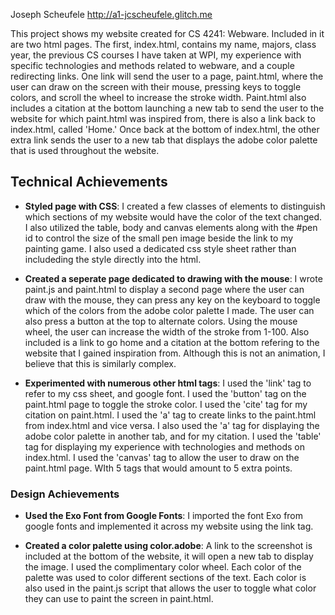 Joseph Scheufele
http://a1-jcscheufele.glitch.me

This project shows my website created for CS 4241: Webware. Included in it are two html pages. The first, index.html, contains my name, majors, class year, the previous CS courses I have taken at WPI, my experience with specific technologies and methods related to webware, and a couple redirecting links. One link will send the user to a page, paint.html, where the user can draw on the screen with their mouse, pressing keys to toggle colors, and scroll the wheel to increase the stroke width. Paint.html also includes a citation at the bottom launching a new tab to send the user to the website for which paint.html was inspired from, there is also a link back to index.html, called 'Home.' Once back at the bottom of index.html, the other extra link sends the user to a new tab that displays the adobe color palette that is used throughout the website.

## Technical Achievements
- **Styled page with CSS**: I created a few classes of elements to distinguish which sections of my website would have the color of the text changed. I also utilized the table, body and canvas elements along with the #pen id to control the size of the small pen image beside the link to my painting game. I also used a dedicated css style sheet rather than includeding the style directly into the html.

- **Created a seperate page dedicated to drawing with the mouse**: I wrote paint.js and paint.html to display a second page where the user can draw with the mouse, they can press any key on the keyboard to toggle which of the colors from the adobe color palette I made. The user can also press a button at the top to alternate colors. Using the mouse wheel, the user can increase the width of the stroke from 1-100. Also included is a link to go home and a citation at the bottom refering to the website that I gained inspiration from. Although this is not an animation, I believe that this is similarly complex.

- **Experimented with numerous other html tags**: I used the 'link' tag to refer to my css sheet, and google font. I used the 'button' tag on the paint.html page to toggle the stroke color. I used the 'cite' tag for my citation on paint.html. I used the 'a' tag to create links to the paint.html from index.html and vice versa. I also used the 'a' tag for displaying the adobe color palette in another tab, and for my citation. I used the 'table' tag for displaying my experience with technologies and methods on index.html. I used the 'canvas' tag to allow the user to draw on the paint.html page. WIth 5 tags that would amount to 5 extra points.

### Design Achievements
- **Used the Exo Font from Google Fonts**: I imported the font Exo from google fonts and implemented it across my website using the link tag.

- **Created a color palette using color.adobe**: A link to the screenshot is included at the bottom of the website, it will open a new tab to display the image. I used the complimentary color wheel. Each color of the palette was used to color different sections of the text. Each color is also used in the paint.js script that allows the user to toggle what color they can use to paint the screen in paint.html.